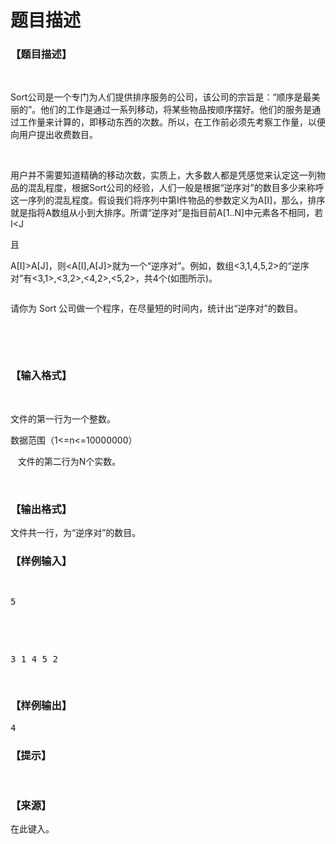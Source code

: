 # 题目描述


<h3>
【题目描述】
</h3>
<p>
<br/>
</p>
<p>
Sort公司是一个专门为人们提供排序服务的公司，该公司的宗旨是：“顺序是最美丽的”。他们的工作是通过一系列移动，将某些物品按顺序摆好。他们的服务是通过工作量来计算的，即移动东西的次数。所以，在工作前必须先考察工作量，以便向用户提出收费数目。
</p>
<p>
<br/>
</p>
<p>
用户并不需要知道精确的移动次数，实质上，大多数人都是凭感觉来认定这一列物品的混乱程度，根据Sort公司的经验，人们一般是根据“逆序对”的数目多少来称呼这一序列的混乱程度。假设我们将序列中第I件物品的参数定义为A[I]，那么，排序就是指将A数组从小到大排序。所谓“逆序对”是指目前A[1..N]中元素各不相同，若I&lt;J
</p>
<p>
且
</p>
<p>
A[I]&gt;A[J]，则&lt;A[I],A[J]&gt;就为一个“逆序对”。例如，数组&lt;3,1,4,5,2&gt;的“逆序对”有&lt;3,1&gt;,&lt;3,2&gt;,&lt;4,2&gt;,&lt;5,2&gt;，共4个(如图所示)。
</p>
<p>
<img src="http://172.30.1.3/upload/image/20120925/20120925164259_39806.jpg" alt=""/> 
</p>
<p>
请你为 Sort 公司做一个程序，在尽量短的时间内，统计出“逆序对”的数目。
</p>
<p>
<br/>
</p>
<p>
<br/>
</p>
<h3>
【输入格式】
</h3>
<p>
<br/>
</p>
<p>
文件的第一行为一个整数。
</p>
<p>
数据范围（1&lt;=n&lt;=10000000）
</p>
<p>
   文件的第二行为N个实数。
</p>
<p>
<br/>
</p>
<h3>
【输出格式】
</h3>
<p>
文件共一行，为“逆序对”的数目。
</p>
<h3>
【样例输入】
</h3>
<pre><p>
5
</p>

<p>
3 1 4 5 2
</p>
</pre>
<h3>
【样例输出】
</h3>
<pre>4</pre>
<h3>
【提示】
</h3>
<div>
<br/>
</div>
<h3>
【来源】
</h3>
<p>
在此键入。
</p>
